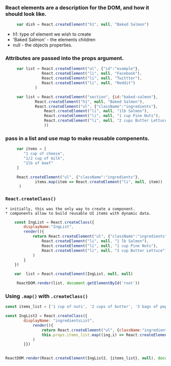 
###  React elements are a description for the DOM, and how it should look like.
```js
     var dish = React.createElement("h1", null, "Baked Salmon")
```
* h1: type of element we wish to create
* 'Baked Salmon' - the elements children
* null - the objects properties.



### Attributes are passed into the props argument. 
```js
     var list = React.createElement("ul", {"id":"example"}, 
                React.createElement("li", null, "Facebook"),
                React.createElement("li", null, "Twittter"),
                React.createElement("li", null, "Reddit")
             )

     var list = React.createElement("section", {id:"baked-salmon"}, 
             React.createElement("h1", null, "Baked Salmon"),
             React.createElement("ul", {"className":"ingredients"},
                 React.createElement("li", null, "1lb Salmon"),
                 React.createElement("li", null, "1 cup Pine Nuts"),
                 React.createElement("li", null, "2 cups Butter Lettuce")
                 ))
```
### pass in a list and use map to make reusable compenents.  
```js
     var items = [
        "1 cup of cheese",
        "1/2 cup of milk",
        "1lb of beef"
     ]

     React.createElement("ul", {"className":"ingredients"}, 
             items.map(item => React.createElement("li", null, item))
      )

```


### `React.createClass()`
    * initially, this was the only way to create a component.
    * components allow to build reusable UI items with dynamic data.

```js
    const IngList = React.createClass({
	    displayName:"IngList",
        render(){
            return React.createElement("ul", {"className":"ingredients"}, 
                React.createElement("li", null, "1 lb Salmon"),
                React.createElement("li", null, "1 cup Pine Nuts"),
                React.createElement("li", null, "2 cup Butter Lettuce")
            )
        }
    })

    var  list = React.createElement(IngList, null, null)

     ReactDOM.render(list, document.getElementById('root')) 
```


### Using `.map()` with `.createClass()`

```js
const items_list = ['1 cup of nuts', '2 cups of butter', '3 bags of popcorn']

const IngList2 = React.createClass({
        displayName: "ingredientsList",
            render(){
                return React.createElement("ul", {className:"ingredients"}, 
                this.props.items_list.map((ing,i) => React.createElement("li", { key:i }, ing))
            )
        }})
        

ReactDOM.render(React.createElement(IngList2, {items_list}, null), document.getElementById("react-container"))
```


















